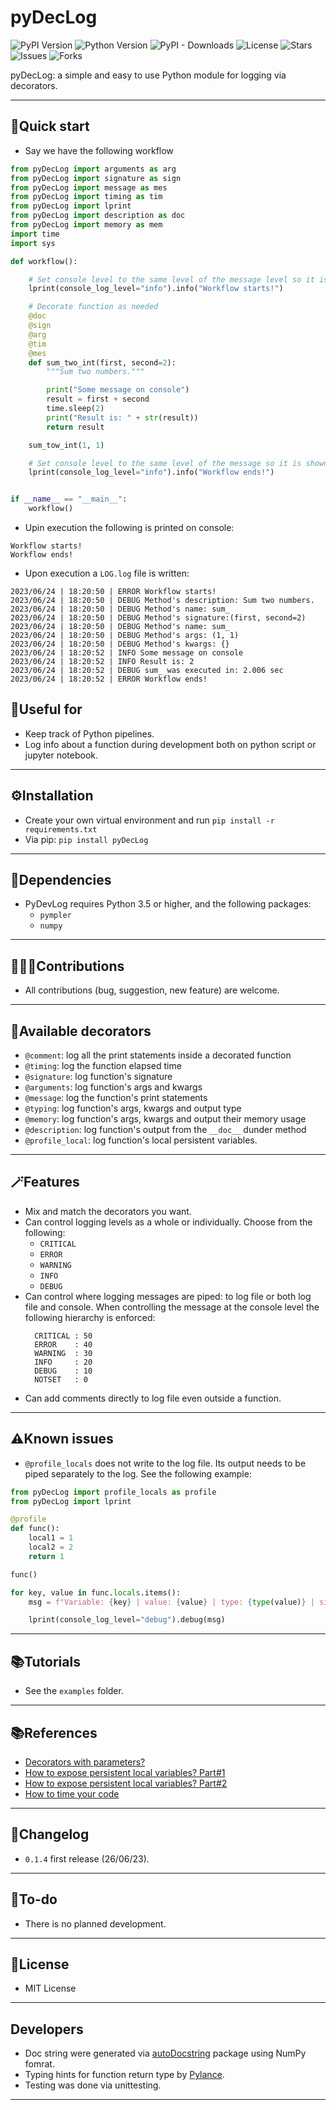 # pyDecLog

![PyPI Version](https://img.shields.io/pypi/v/pyDecLog.svg)
![Python Version](https://img.shields.io/pypi/pyversions/pyDecLog.svg)
![PyPI - Downloads](https://img.shields.io/pypi/dm/pyDecLog)
![License](https://img.shields.io/pypi/l/pyDecLog)
![Stars](https://img.shields.io/github/stars/kyaiooiayk/pyDecLog)
![Issues](https://img.shields.io/github/issues/kyaiooiayk/pyDecLog)
![Forks](https://img.shields.io/github/forks/kyaiooiayk/pyDecLog)


pyDecLog: a simple and easy to use Python module for logging via decorators.
***

## 🚀Quick start
- Say we have the following workflow
```python
from pyDecLog import arguments as arg
from pyDecLog import signature as sign
from pyDecLog import message as mes
from pyDecLog import timing as tim
from pyDecLog import lprint
from pyDecLog import description as doc
from pyDecLog import memory as mem
import time
import sys

def workflow():

    # Set console level to the same level of the message level so it is shown in the console
    lprint(console_log_level="info").info("Workflow starts!")

    # Decorate function as needed
    @doc
    @sign
    @arg
    @tim
    @mes
    def sum_two_int(first, second=2):
        """Sum two numbers."""

        print("Some message on console")
        result = first + second
        time.sleep(2)
        print("Result is: " + str(result))
        return result

    sum_tow_int(1, 1)

    # Set console level to the same level of the message so it is shown in the console
    lprint(console_log_level="info").info("Workflow ends!")


if __name__ == "__main__":
    workflow()
```
- Upin execution the following is printed on console:
```shell
Workflow starts!
Workflow ends!
```
- Upon execution a `LOG.log` file is written:
```shell
2023/06/24 | 18:20:50 | ERROR Workflow starts!
2023/06/24 | 18:20:50 | DEBUG Method's description: Sum two numbers.
2023/06/24 | 18:20:50 | DEBUG Method's name: sum_
2023/06/24 | 18:20:50 | DEBUG Method's signature:(first, second=2)
2023/06/24 | 18:20:50 | DEBUG Method's name: sum_
2023/06/24 | 18:20:50 | DEBUG Method's args: (1, 1)
2023/06/24 | 18:20:50 | DEBUG Method's kwargs: {}
2023/06/24 | 18:20:52 | INFO Some message on console
2023/06/24 | 18:20:52 | INFO Result is: 2
2023/06/24 | 18:20:52 | DEBUG sum_ was executed in: 2.006 sec
2023/06/24 | 18:20:52 | ERROR Workflow ends!
```

## 🚀Useful for
- Keep track of Python pipelines.
- Log info about a function during development both on python script or jupyter notebook.
***

## ⚙️Installation
- Create your own virtual environment and run `pip install -r requirements.txt`
- Via pip: `pip install pyDecLog`   
***

## 🔗Dependencies
- PyDevLog requires Python 3.5 or higher, and the following packages:
  - `pympler`
  - `numpy`
***

## 🧑‍🤝‍🧑Contributions
- All contributions (bug, suggestion, new feature) are welcome.
***

## 🎨Available decorators
- `@comment`: log all the print statements inside a decorated function
- `@timing`: log the function elapsed time
- `@signature`: log function's signature
- `@arguments`: log function's args and kwargs
- `@message`: log the function's print statements
- `@typing`: log function's args, kwargs and output type
- `@memory`: log function's args, kwargs and output their memory usage
- `@description`: log function's output from the `__doc__` dunder method
- `@profile_local`: log function's local persistent variables.
***

## 🪄Features
- Mix and match the decorators you want.
- Can control logging levels as a whole or individually. Choose from the following:
  - `CRITICAL`
  - `ERROR`
  - `WARNING`
  - `INFO`
  - `DEBUG`
- Can control where logging messages are piped: to log file or both log file and console. When controlling the message at the console level the following hierarchy is enforced:
  ```
    CRITICAL : 50
    ERROR    : 40
    WARNING  : 30
    INFO     : 20
    DEBUG    : 10
    NOTSET   : 0
  ```
- Can add comments directly to log file even outside a function.
***

## ⚠️Known issues
- `@profile_locals` does not write to the log file. Its output needs to be piped separately to the log. See the following example:
```python
from pyDecLog import profile_locals as profile
from pyDecLog import lprint

@profile
def func():
    local1 = 1
    local2 = 2
    return 1

func()

for key, value in func.locals.items():
    msg = f"Variable: {key} | value: {value} | type: {type(value)} | size: {asizeof(value)}"

    lprint(console_log_level="debug").debug(msg)
```
***

## 📚Tutorials
- See the `examples` folder.
***

## 📚References
- [Decorators with parameters?](https://stackoverflow.com/questions/5929107/decorators-with-parameters)
- [How to expose persistent local variables? Part#1](https://code.activestate.com/recipes/577283-decorator-to-expose-local-variables-of-a-function-/)
- [How to expose persistent local variables? Part#2](https://stackoverflow.com/questions/9186395/python-is-there-a-way-to-get-a-local-function-variable-from-within-a-decorator)
- [How to time your code](https://stackoverflow.com/questions/17579357/time-time-vs-timeit-timeit)
***

## 📝Changelog
- `0.1.4`  first release (26/06/23).
***

## 📝To-do
- There is no planned development.
***

## 🪪License
- MIT License
***

## Developers
- Doc string were generated via [autoDocstring](https://marketplace.visualstudio.com/items?itemName=njpwerner.autodocstring) package using NumPy fomrat.
- Typing hints for function return type by [Pylance](https://marketplace.visualstudio.com/items?itemName=ms-python.vscode-pylance).
- Testing was done via unittesting.
***

